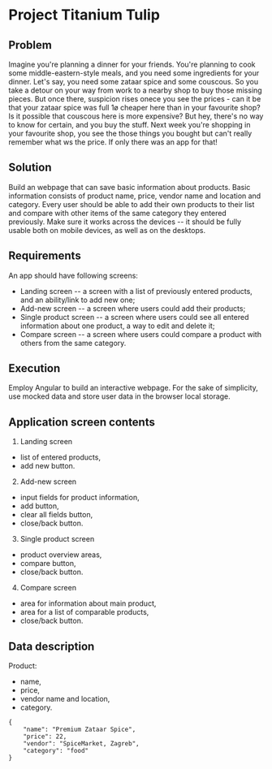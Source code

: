 # Project Titanium Tulip

## Problem
Imagine you're planning a dinner for your friends. You're planning to cook some middle-eastern-style meals, and you need some ingredients for your dinner. Let's say, you need some zataar spice and some couscous. So you take a detour on your way from work to a nearby shop to buy those missing pieces. But once there, suspicion rises onece you see the prices - can it be that your zataar spice was full 1ø cheaper here than in your favourite shop? Is it possible that couscous here is more expensive? But hey, there's no way to know for certain, and you buy the stuff. Next week you're shopping in your favourite shop, you see the those things you bought but can't really remember what ws the price. If only there was an app for that!

## Solution
Build an webpage that can save basic information about products. Basic information consists of product name, price, vendor name and location and category. Every user should be able to add their own products to their list and compare with other items of the same category they entered previously. Make sure it works across the devices -- it should be fully usable both on mobile devices, as well as on the desktops.

## Requirements
An app should have following screens:

- Landing screen -- a screen with a list of previously entered products, and an ability/link to add new one;
- Add-new screen -- a screen where users could add their products;
- Single product screen -- a screen where users could see all entered information about one product, a way to edit and delete it;
- Compare screen -- a screen where users could compare a product with others from the same category.

## Execution
Employ Angular to build an interactive webpage. For the sake of simplicity, use mocked data and store user data in the browser local storage.

## Application screen contents
1. Landing screen
  - list of entered products,
  - add new button.
2. Add-new screen
  - input fields for product information,
  - add button,
  - clear all fields button,
  - close/back button.
3. Single product screen
  - product overview areas,
  - compare button,
  - close/back button.
4. Compare screen
  - area for information about main product,
  - area for a list of comparable products,
  - close/back button.

## Data description
Product:
- name,
- price,
- vendor name and location,
- category.

```
{
    "name": "Premium Zataar Spice",
    "price": 22,
    "vendor": "SpiceMarket, Zagreb",
    "category": "food"
}
```
